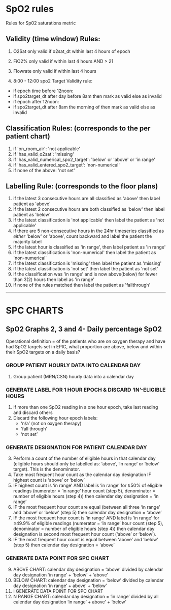 # SpO2 rules 
Rules for Sp02 saturations metric
## Validity (time window) Rules: 

1. O2Sat only valid if o2sat_dt within last 4 hours of epoch 

2. FiO2% only valid if within last 4 hours AND > 21	 

3. Flowrate only valid if within last 4 hours	 

4. 8:00 - 12:00 spo2 Target Validity rule: 
- if epoch time before 12noon: 
- if spo2target_dt after day before 8am then mark as valid else as invalid 
- if epoch after 12noon: 
- if spo2target_dt after 8am the morning of then mark as valid else as invalid 

        	 

## Classification Rules: (corresponds to the per patient chart) 

1. if 'on_room_air': 'not applicable'
2. if 'has_valid_o2sat': 'missing'
3. if  'has_valid_numerical_spo2_target': 'below' or 'above' or 'in range' 
4. if 'has_valid_entered_spo2_target': 'non-numerical'
5. if none of the above:  'not set' 
   

## Labelling Rule: (corresponds to the floor plans)     

 1. if the latest 3 consecutive hours are all classified as 'above' then label patient as 'above' 
 2. if the latest 2 consecutive hours are both classified as 'below' then label patient as 'below'            
 3. if the latest classification is 'not applicable' then label the patient as 'not applicable' 
 4. if there are 5 non-consecutive hours in the 24hr timeseries classified as *either* 'below' or 'above', count backward and label the patient the majority label 
 5. if the latest hour is classified as 'in range', then label patient as 'in range' 
 6. if the latest classification is 'non-numerical' then label the patient as 'non-numerical' 
 7. if the latest classification is 'missing' then label the patient as 'missing' 
 8. if the latest classification is 'not set' then label the patient as 'not set' 
 9. if the classification was 'in range' and is now above(below) for fewer than 3(2) hours then label as 'in range' 
 10. if none of the rules matched then label the patient as 'fallthrough'
---
# SPC CHARTS
## SpO2 Graphs 2, 3 and 4- Daily percentage SpO2  
Operational definition = of the patients who are on oxygen therapy and have had SpO2 targets set in EPIC, what proportion are above, below and within their SpO2 targets on a daily basis? 

### GROUP PATIENT HOURLY DATA INTO CALENDAR DAY 
1. Group patient (MRN/CSN) hourly data into a calendar day
   
### GENERATE LABEL FOR 1 HOUR EPOCH & DISCARD ‘IN’-ELIGIBLE HOURS 
1. If more than one SpO2 reading in a one hour epoch, take last reading and discard others 
2. Discard the following hour epoch labels:
     - ‘n/a’ (not on oxygen therapy)
     - ‘fall through’
     - ‘not set’
  
### GENERATE DESIGNATION FOR PATIENT CALENDAR DAY 
3. Perform a count of the number of eligible hours in that calendar day (eligible hours should only be labelled as: ‘above’, ‘in range’ or ‘below’ target). This is the denominator. 
4. Take most frequent hour count as the calendar day designation IF highest count is ‘above’ or ‘below’ 
5. IF highest count is ‘in range’ AND label is ‘in range’ for ≥50% of eligible readings (numerator = ‘in range’ hour count (step 5), denominator = number of eligible hours (step 4)) then calendar day designation = ‘in range’ 
6. IF the most frequent hour count are equal (between all three ‘in range’ and ‘above’ or ‘below’ (step 5) then calendar day designation = ‘above’ 
7. IF the most frequent hour count is ‘in range’ AND label is ‘in range’ for ≤49.9% of eligible readings (numerator = ‘in range’ hour count (step 5), denominator = number of eligible hours (step 4)) then calendar day designation is second most frequent hour count (‘above’ or ‘below’).  
8. IF the most frequent hour count is equal between ‘above’ and ‘below’ (step 5) then calendar day designation = ‘above’

### GENERATE DATA POINT FOR SPC CHART 
9. ABOVE CHART: calendar day designation = ‘above’ divided by calendar day designation ‘in range’ + ‘below’ + ‘above’ 
10. BELOW CHART: calendar day designation = ‘below’ divided by calendar day designation ‘in range’ + above’ + ‘below’ 
11. I GENERATE DATA POINT FOR SPC CHART  
12. N RANGE CHART: calendar day designation = ‘in range’ divided by all calendar day designation ‘in range’ + above’ + ‘below’ 

 
